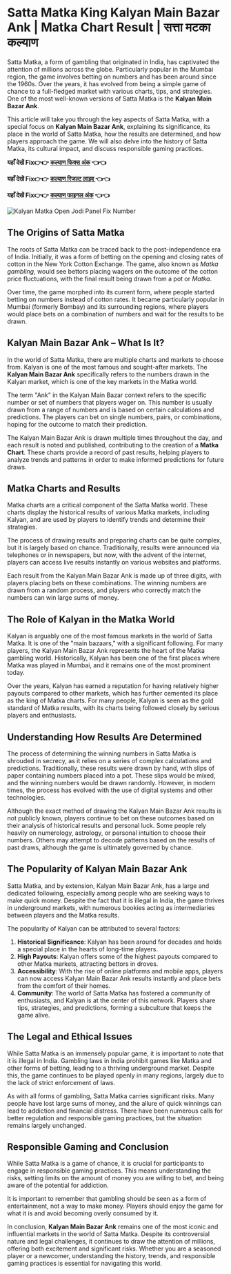  # Satta Matka King Kalyan Main Bazar Ank | Matka Chart Result | सत्ता मटका कल्याण

Satta Matka, a form of gambling that originated in India, has captivated the attention of millions across the globe. Particularly popular in the Mumbai region, the game involves betting on numbers and has been around since the 1960s. Over the years, it has evolved from being a simple game of chance to a full-fledged market with various charts, tips, and strategies. One of the most well-known versions of Satta Matka is the **Kalyan Main Bazar Ank**.

This article will take you through the key aspects of Satta Matka, with a special focus on **Kalyan Main Bazar Ank**, explaining its significance, its place in the world of Satta Matka, how the results are determined, and how players approach the game. We will also delve into the history of Satta Matka, its cultural impact, and discuss responsible gaming practices.

**यहाँ देखें Fix👉👉 [कल्याण फिक्स अंक](https://info.pmyojanasathi.com/) 👈👈**

**यहाँ देखें Fix👉👉 [कल्याण रिजल्ट लाइव ](https://info.pmyojanasathi.com/) 👈👈**

**यहाँ देखें Fix👉👉 [कल्याण फाइनल अंक](https://info.pmyojanasathi.com/) 👈👈**

![Kalyan Matka Open Jodi Panel Fix Number](https://qph.cf2.quoracdn.net/main-qimg-297989dc6a37bd75e31f107eccc223bb)


## The Origins of Satta Matka

The roots of Satta Matka can be traced back to the post-independence era of India. Initially, it was a form of betting on the opening and closing rates of cotton in the New York Cotton Exchange. The game, also known as *Matka gambling*, would see bettors placing wagers on the outcome of the cotton price fluctuations, with the final result being drawn from a pot or *Matka*. 

Over time, the game morphed into its current form, where people started betting on numbers instead of cotton rates. It became particularly popular in Mumbai (formerly Bombay) and its surrounding regions, where players would place bets on a combination of numbers and wait for the results to be drawn.

## Kalyan Main Bazar Ank – What Is It?

In the world of Satta Matka, there are multiple charts and markets to choose from. Kalyan is one of the most famous and sought-after markets. The **Kalyan Main Bazar Ank** specifically refers to the numbers drawn in the Kalyan market, which is one of the key markets in the Matka world. 

The term "Ank" in the Kalyan Main Bazar context refers to the specific number or set of numbers that players wager on. This number is usually drawn from a range of numbers and is based on certain calculations and predictions. The players can bet on single numbers, pairs, or combinations, hoping for the outcome to match their prediction.

The Kalyan Main Bazar Ank is drawn multiple times throughout the day, and each result is noted and published, contributing to the creation of a **Matka Chart**. These charts provide a record of past results, helping players to analyze trends and patterns in order to make informed predictions for future draws.

## Matka Charts and Results

Matka charts are a critical component of the Satta Matka world. These charts display the historical results of various Matka markets, including Kalyan, and are used by players to identify trends and determine their strategies.

The process of drawing results and preparing charts can be quite complex, but it is largely based on chance. Traditionally, results were announced via telephones or in newspapers, but now, with the advent of the internet, players can access live results instantly on various websites and platforms.

Each result from the Kalyan Main Bazar Ank is made up of three digits, with players placing bets on these combinations. The winning numbers are drawn from a random process, and players who correctly match the numbers can win large sums of money.

## The Role of Kalyan in the Matka World

Kalyan is arguably one of the most famous markets in the world of Satta Matka. It is one of the "main bazaars," with a significant following. For many players, the Kalyan Main Bazar Ank represents the heart of the Matka gambling world. Historically, Kalyan has been one of the first places where Matka was played in Mumbai, and it remains one of the most prominent today.

Over the years, Kalyan has earned a reputation for having relatively higher payouts compared to other markets, which has further cemented its place as the king of Matka charts. For many people, Kalyan is seen as the gold standard of Matka results, with its charts being followed closely by serious players and enthusiasts.

## Understanding How Results Are Determined

The process of determining the winning numbers in Satta Matka is shrouded in secrecy, as it relies on a series of complex calculations and predictions. Traditionally, these results were drawn by hand, with slips of paper containing numbers placed into a pot. These slips would be mixed, and the winning numbers would be drawn randomly. However, in modern times, the process has evolved with the use of digital systems and other technologies.

Although the exact method of drawing the Kalyan Main Bazar Ank results is not publicly known, players continue to bet on these outcomes based on their analysis of historical results and personal luck. Some people rely heavily on numerology, astrology, or personal intuition to choose their numbers. Others may attempt to decode patterns based on the results of past draws, although the game is ultimately governed by chance.

## The Popularity of Kalyan Main Bazar Ank

Satta Matka, and by extension, Kalyan Main Bazar Ank, has a large and dedicated following, especially among people who are seeking ways to make quick money. Despite the fact that it is illegal in India, the game thrives in underground markets, with numerous bookies acting as intermediaries between players and the Matka results.

The popularity of Kalyan can be attributed to several factors:
1. **Historical Significance**: Kalyan has been around for decades and holds a special place in the hearts of long-time players.
2. **High Payouts**: Kalyan offers some of the highest payouts compared to other Matka markets, attracting bettors in droves.
3. **Accessibility**: With the rise of online platforms and mobile apps, players can now access Kalyan Main Bazar Ank results instantly and place bets from the comfort of their homes.
4. **Community**: The world of Satta Matka has fostered a community of enthusiasts, and Kalyan is at the center of this network. Players share tips, strategies, and predictions, forming a subculture that keeps the game alive.

## The Legal and Ethical Issues

While Satta Matka is an immensely popular game, it is important to note that it is illegal in India. Gambling laws in India prohibit games like Matka and other forms of betting, leading to a thriving underground market. Despite this, the game continues to be played openly in many regions, largely due to the lack of strict enforcement of laws.

As with all forms of gambling, Satta Matka carries significant risks. Many people have lost large sums of money, and the allure of quick winnings can lead to addiction and financial distress. There have been numerous calls for better regulation and responsible gaming practices, but the situation remains largely unchanged.

## Responsible Gaming and Conclusion

While Satta Matka is a game of chance, it is crucial for participants to engage in responsible gaming practices. This means understanding the risks, setting limits on the amount of money you are willing to bet, and being aware of the potential for addiction.

It is important to remember that gambling should be seen as a form of entertainment, not a way to make money. Players should enjoy the game for what it is and avoid becoming overly consumed by it.

In conclusion, **Kalyan Main Bazar Ank** remains one of the most iconic and influential markets in the world of Satta Matka. Despite its controversial nature and legal challenges, it continues to draw the attention of millions, offering both excitement and significant risks. Whether you are a seasoned player or a newcomer, understanding the history, trends, and responsible gaming practices is essential for navigating this world.
